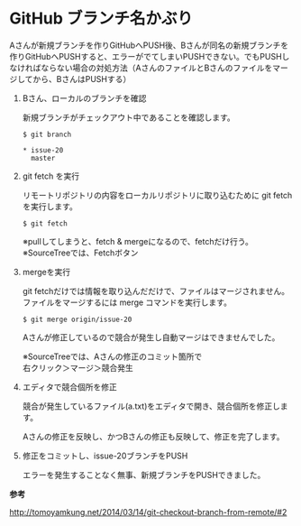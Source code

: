 # GitHub ブランチ名かぶり

Aさんが新規ブランチを作りGitHubへPUSH後、Bさんが同名の新規ブランチを作りGitHubへPUSHすると、エラーがでてしまいPUSHできない。でもPUSHしなければならない場合の対処方法（AさんのファイルとBさんのファイルをマージしてから、BさんはPUSHする）

1. Bさん、ローカルのブランチを確認

    新規ブランチがチェックアウト中であることを確認します。

    ```
    $ git branch

    * issue-20
      master
    ```

1. git fetch を実行

    リモートリポジトリの内容をローカルリポジトリに取り込むために git fetch を実行します。
    ```
    $ git fetch
    ```
    ※pullしてしまうと、fetch & mergeになるので、fetchだけ行う。  
    ※SourceTreeでは、Fetchボタン

1. mergeを実行

   git fetchだけでは情報を取り込んだだけで、ファイルはマージされません。ファイルをマージするには merge コマンドを実行します。

    ```
    $ git merge origin/issue-20
    ```

    Aさんが修正しているので競合が発生し自動マージはできませんでした。

    ※SourceTreeでは、Aさんの修正のコミット箇所で  
    右クリック＞マージ＞競合発生

1. エディタで競合個所を修正

    競合が発生しているファイル(a.txt)をエディタで開き、競合個所を修正します。

    Aさんの修正を反映し、かつBさんの修正も反映して、修正を完了します。

1. 修正をコミットし、issue-20ブランチをPUSH

    エラーを発生することなく無事、新規ブランチをPUSHできました。


**参考**

http://tomoyamkung.net/2014/03/14/git-checkout-branch-from-remote/#2
